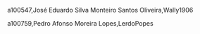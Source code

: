 a100547,José Eduardo Silva Monteiro Santos Oliveira,Wally1906 

a100759,Pedro Afonso Moreira Lopes,LerdoPopes 

